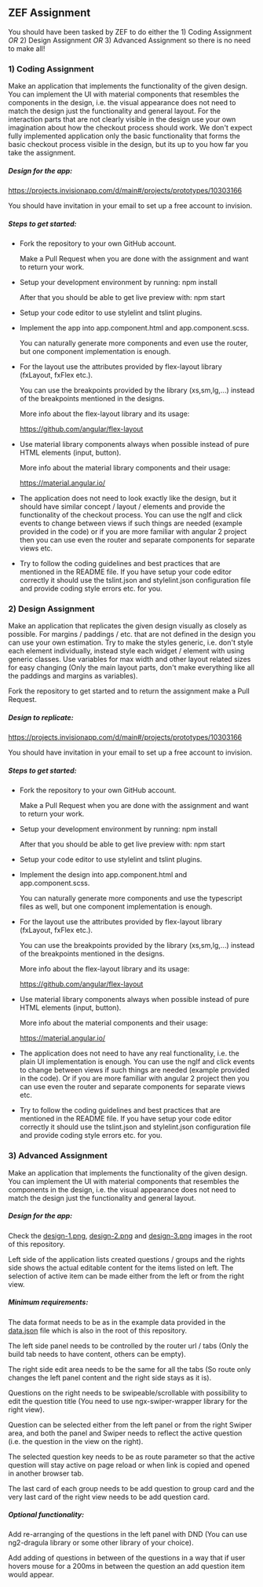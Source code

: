 ZEF Assignment
---------------

You should have been tasked by ZEF to do either the 1) Coding Assignment *OR* 2) Design Assignment *OR* 3) Advanced Assignment so there is no need to make all!

### 1) Coding Assignment

Make an application that implements the functionality of the given design. You can implement the UI with material components that resembles the components in the design, i.e. the visual appearance does not need to match the design just the functionality and general layout. For the interaction parts that are not clearly visible in the design use your own imagination about how the checkout process should work. We don't expect fully implemented application only the basic functionality that forms the basic checkout process visible in the design, but its up to you how far you take the assignment.

##### Design for the app:

  https://projects.invisionapp.com/d/main#/projects/prototypes/10303166

  You should have invitation in your email to set up a free account to invision.

##### Steps to get started:

  - Fork the repository to your own GitHub account.

    Make a Pull Request when you are done with the assignment and want to return your work.

  - Setup your development environment by running: npm install

    After that you should be able to get live preview with: npm start

  - Setup your code editor to use stylelint and tslint plugins.

  - Implement the app into app.component.html and app.component.scss.

    You can naturally generate more components and even use the router, but one component implementation is enough.

  - For the layout use the attributes provided by flex-layout library (fxLayout, fxFlex etc.).

    You can use the breakpoints provided by the library (xs,sm,lg,...) instead of the breakpoints mentioned in the designs.

    More info about the flex-layout library and its usage:

    https://github.com/angular/flex-layout

  - Use material library components always when possible instead of pure HTML elements (input, button).

    More info about the material library components and their usage:

    https://material.angular.io/

  - The application does not need to look exactly like the design, but it should have similar concept / layout / elements and provide the functionality of the checkout process. You can use the ngIf and click events to change between views if such things are needed (example provided in the code) or if you are more familiar with angular 2 project then you can use even the router and separate components for separate views etc.

  - Try to follow the coding guidelines and best practices that are mentioned in the README file. If you have setup your code editor correctly it should use the tslint.json and stylelint.json configuration file and provide
    coding style errors etc. for you.

### 2) Design Assignment

Make an application that replicates the given design visually as closely as possible. For margins / paddings / etc. that are not defined in the design you can use your own estimation. Try to make the styles generic, i.e. don't style each element individually, instead style each widget / element with using generic classes. Use variables for max width and other layout related sizes for easy changing (Only the main layout parts, don't make everything like all the paddings and margins as variables).

Fork the repository to get started and to return the assignment make a Pull Request.

##### Design to replicate:

  https://projects.invisionapp.com/d/main#/projects/prototypes/10303166

  You should have invitation in your email to set up a free account to invision.

##### Steps to get started:

  - Fork the repository to your own GitHub account.

    Make a Pull Request when you are done with the assignment and want to return your work.

  - Setup your development environment by running: npm install

    After that you should be able to get live preview with: npm start

  - Setup your code editor to use stylelint and tslint plugins.

  - Implement the design into app.component.html and app.component.scss.

    You can naturally generate more components and use the typescript files as well, but one component implementation is enough.

  - For the layout use the attributes provided by flex-layout library (fxLayout, fxFlex etc.).

    You can use the breakpoints provided by the library (xs,sm,lg,...) instead of the breakpoints mentioned in the designs.

    More info about the flex-layout library and its usage:

    https://github.com/angular/flex-layout

  - Use material library components always when possible instead of pure HTML elements (input, button).

    More info about the material components and their usage:

    https://material.angular.io/

  - The application does not need to have any real functionality, i.e. the plain UI implementation is enough. You can use the ngIf and click events to change between views if such things are needed (example provided in the code). Or if you are more familiar with angular 2 project then you can use even the router and separate components for separate views etc.

  - Try to follow the coding guidelines and best practices that are mentioned in the README file. If you have setup your code editor correctly it should use the tslint.json and stylelint.json configuration file and provide coding style errors etc. for you.

### 3) Advanced Assignment

Make an application that implements the functionality of the given design. You can implement the UI with material components that resembles the components in the design, i.e. the visual appearance does not need to match the design just the functionality and general layout. 

##### Design for the app:

  Check the [design-1.png](https://github.com/zefoy/zef-assignment/blob/master/design-1.png), [design-2.png](https://github.com/zefoy/zef-assignment/blob/master/design-2.png) and [design-3.png](https://github.com/zefoy/zef-assignment/blob/master/design-3.png) images in the root of this repository.

  Left side of the application lists created questions / groups and the rights side shows the actual editable content for the items listed on left. The selection of active item can be made either from the left or from the right view.

##### Minimum requirements:

  The data format needs to be as in the example data provided in the [data.json](https://github.com/zefoy/zef-assignment/blob/master/data.json) file which is also in the root of this repository.

  The left side panel needs to be controlled by the router url / tabs (Only the build tab needs to have content, others can be empty).

  The right side edit area needs to be the same for all the tabs (So route only changes the left panel content and the right side stays as it is).

  Questions on the right needs to be swipeable/scrollable with possibility to edit the question title (You need to use ngx-swiper-wrapper library for the right view).

  Question can be selected either from the left panel or from the right Swiper area, and both the panel and Swiper needs to reflect the active question (i.e. the question in the view on the right).

  The selected question key needs to be as route parameter so that the active question will stay active on page reload or when link is copied and opened in another browser tab.

  The last card of each group needs to be add question to group card and the very last card of the right view needs to be add question card.

##### Optional functionality:

  Add re-arranging of the questions in the left panel with DND (You can use ng2-dragula library or some other library of your choice).

  Add adding of questions in between of the questions in a way that if user hovers mouse for a 200ms in between the question an add question item would appear.

